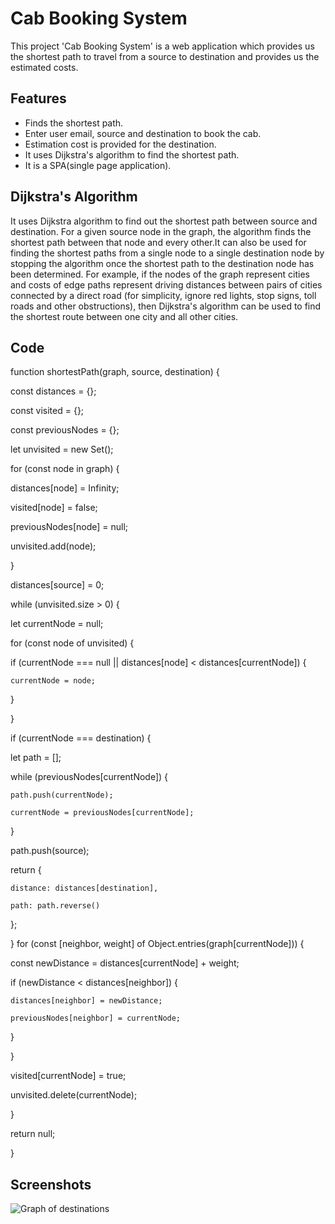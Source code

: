 
# Cab Booking System

This project 'Cab Booking System' is a web application which provides us the shortest path to travel from a source to destination and provides us the estimated costs.



## Features

- Finds the shortest path.
- Enter user email, source and destination to book the cab.
- Estimation cost is provided for the destination.
- It uses Dijkstra's algorithm to find the shortest path.
- It is a SPA(single page application).



## Dijkstra's Algorithm
It uses Dijkstra algorithm to find out the shortest path between source and destination.
For a given source node in the graph, the algorithm finds the shortest path between that node and every other.It can also be used for finding the shortest paths from a single node to a single destination node by stopping the algorithm once the shortest path to the destination node has been determined. For example, if the nodes of the graph represent cities and costs of edge paths represent driving distances between pairs of cities connected by a direct road (for simplicity, ignore red lights, stop signs, toll roads and other obstructions), then Dijkstra's algorithm can be used to find the shortest route between one city and all other cities. 
## Code
function shortestPath(graph, source, destination) {
        
const distances = {};

const visited = {};

const previousNodes = {};

let unvisited = new Set();

for (const node in graph) {

distances[node] = Infinity;

visited[node] = false;

previousNodes[node] = null;

unvisited.add(node);

}

distances[source] = 0;

while (unvisited.size > 0) {

let currentNode = null;

for (const node of unvisited) {

  if (currentNode === null || distances[node] < distances[currentNode])
   {

    currentNode = node;

  }

}

if (currentNode === destination) {

  let path = [];

  while (previousNodes[currentNode])
   {

    path.push(currentNode);

    currentNode = previousNodes[currentNode];

  }

  path.push(source);

  return {

    distance: distances[destination],

    path: path.reverse()

  };

}
for (const [neighbor, weight] of Object.entries(graph[currentNode])) 
{

  const newDistance = distances[currentNode] + weight;

  if (newDistance < distances[neighbor]) {

    distances[neighbor] = newDistance;

    previousNodes[neighbor] = currentNode;

  }

}

visited[currentNode] = true;

unvisited.delete(currentNode);

}

return null;

}


## Screenshots

![Graph of destinations](https://drive.google.com/file/d/1GQC85-m634RxaZuLBFdEAeQNbwBnHTYC/view?usp=drivesdk)

